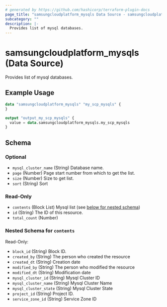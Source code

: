 ```yaml
---
# generated by https://github.com/hashicorp/terraform-plugin-docs
page_title: "samsungcloudplatform_mysqls Data Source - samsungcloudplatform"
subcategory: ""
description: |-
  Provides list of mysql databases.
---
```


# samsungcloudplatform_mysqls (Data Source)

Provides list of mysql databases.

## Example Usage

```terraform
data "samsungcloudplatform_mysqls" "my_scp_mysqls" {
}

output "output_my_scp_mysqls" {
  value = data.samsungcloudplatform_mysqls.my_scp_mysqls
}
```

<!-- schema generated by tfplugindocs -->
## Schema

### Optional

- `mysql_cluster_name` (String) Database name.
- `page` (Number) Page start number from which to get the list.
- `size` (Number) Size to get list.
- `sort` (String) Sort

### Read-Only

- `contents` (Block List) Mysql list (see [below for nested schema](#nestedblock--contents))
- `id` (String) The ID of this resource.
- `total_count` (Number)

<a id="nestedblock--contents"></a>
### Nested Schema for `contents`

Read-Only:

- `block_id` (String) Block ID.
- `created_by` (String) The person who created the resource
- `created_dt` (String) Creation date
- `modified_by` (String) The person who modified the resource
- `modified_dt` (String) Modification date
- `mysql_cluster_id` (String) Mysql Cluster ID
- `mysql_cluster_name` (String) Mysql Cluster Name
- `mysql_cluster_state` (String) Mysql Cluster State
- `project_id` (String) Project ID.
- `service_zone_id` (String) Service Zone ID


